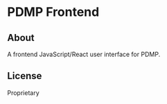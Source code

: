 # PDMP Frontend

## About
A frontend JavaScript/React user interface for PDMP.

## License
Proprietary